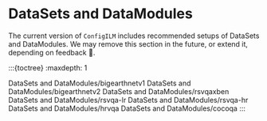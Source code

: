 # DataSets and DataModules

The current version of `ConfigILM` includes recommended setups of DataSets and DataModules.
We may remove this section in the future, or extend it, depending on feedback 🙂.

:::{toctree}
:maxdepth: 1

DataSets and DataModules/bigearthnetv1
DataSets and DataModules/bigearthnetv2
DataSets and DataModules/rsvqaxben
DataSets and DataModules/rsvqa-lr
DataSets and DataModules/rsvqa-hr
DataSets and DataModules/hrvqa
DataSets and DataModules/cocoqa
:::

